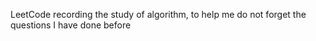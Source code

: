 LeetCode
recording the study of algorithm,
to help me do not forget the questions I have done before

